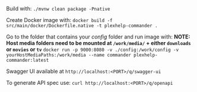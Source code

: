 Build with:
`./mvnw clean package -Pnative`

Create Docker image with:
`docker build -f src/main/docker/Dockerfile.native -t plexhelp-commander .`

Go to the folder that contains your *config* folder and run image with:
**NOTE: Host media folders need to be mounted at `/work/media/` + either `downloads` or `movies` or `tv`**
`docker run -p 9000:8080 -v ./config:/work/config -v yourHostMediaPaths:/work/media --name commander plexhelp-commander:latest`

Swagger UI available at ```http://localhost:<PORT>/q/swagger-ui```

To generate API spec use: ```curl http://localhost:<PORT>/q/openapi```
